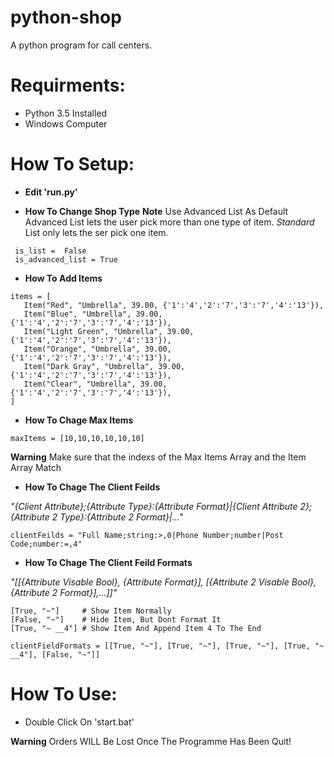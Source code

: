 # python-shop
A python program for call centers.

# Requirments:

 - Python 3.5 Installed
 - Windows Computer

# How To Setup:

 - **Edit 'run.py'**
 
 - **How To Change Shop Type**
 **Note** Use Advanced List As Default
 Advanced List lets the user pick more than one type of item.
 *Standard* List only lets the ser pick one item.
 ```
  is_list =  False
  is_advanced_list = True
 ```
 
 - **How To Add Items**
 ```
 items = [
    Item("Red", "Umbrella", 39.00, {'1':'4','2':'7','3':'7','4':'13'}),
    Item("Blue", "Umbrella", 39.00, {'1':'4','2':'7','3':'7','4':'13'}),
    Item("Light Green", "Umbrella", 39.00, {'1':'4','2':'7','3':'7','4':'13'}),
    Item("Orange", "Umbrella", 39.00, {'1':'4','2':'7','3':'7','4':'13'}),
    Item("Dark Gray", "Umbrella", 39.00, {'1':'4','2':'7','3':'7','4':'13'}),
    Item("Clear", "Umbrella", 39.00, {'1':'4','2':'7','3':'7','4':'13'}),
 ]
 ```
 
 - **How To Chage Max Items**
 ```
 maxItems = [10,10,10,10,10,10]
 ```
 **Warning** Make sure that the indexs of the Max Items Array and the Item Array Match
 
 - **How To Chage The Client Feilds**
 
 *"{Client Attribute};{Attribute Type}:{Attribute Format}|{Client Attribute 2};{Attribute 2 Type}:{Attribute 2 Format}|..."*
 ```
 clientFeilds = "Full Name;string:>,0|Phone Number;number|Post Code;number:=,4"
 ```
 
 - **How To Chage The Client Feild Formats**
 
 *"[[{Attribute Visable Bool}, {Attribute Format}], [{Attribute 2 Visable Bool}, {Attribute 2 Format}],...]]"*
 ```
 [True, "~"]     # Show Item Normally
 [False, "~"]    # Hide Item, But Dont Format It
 [True, "~ __4"] # Show Item And Append Item 4 To The End
 ```
 ```
 clientFieldFormats = [[True, "~"], [True, "~"], [True, "~"], [True, "~ __4"], [False, "~"]]
 ```
 
# How To Use:

 - Double Click On 'start.bat'

**Warning** Orders WILL Be Lost Once The Programme Has Been Quit!
